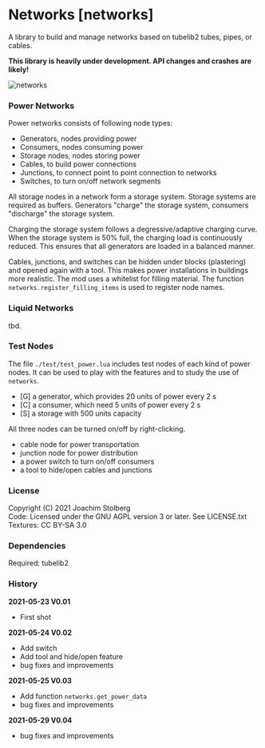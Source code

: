 # Networks [networks]

A library to build and manage networks based on tubelib2 tubes, pipes, or cables.

**This library is heavily under development. API changes and crashes are likely!**

![networks](https://github.com/joe7575/networks/blob/main/screenshot.png)


### Power Networks

Power networks consists of following node types:

- Generators, nodes providing power
- Consumers, nodes consuming power
- Storage nodes, nodes storing power
- Cables, to build power connections
- Junctions, to connect point to point connection to networks
- Switches, to turn on/off network segments

All storage nodes in a network form a storage system. Storage systems are
required as buffers. Generators "charge" the storage system, consumers
"discharge" the storage system.

Charging the storage system follows a degressive/adaptive charging curve.
When the storage system is 50% full, the charging load is continuously reduced.
This ensures that all generators are loaded in a balanced manner.

Cables, junctions, and switches can be hidden under blocks (plastering)
and opened again with a tool.
This makes power installations in buildings more realistic.
The mod uses a whitelist for filling material. The function 
`networks.register_filling_items` is used to register node names.


### Liquid Networks

tbd.


### Test Nodes

The file `./test/test_power.lua` includes test nodes of each kind of power nodes.
It can be used to play with the features and to study the use of `networks`.

- [G] a generator, which provides 20 units of power every 2 s
- [C] a consumer, which need 5 units of power every 2 s
- [S] a storage with 500 units capacity

All three nodes can be turned on/off by right-clicking.

- cable node for power transportation
- junction node for power distribution
- a power switch to turn on/off consumers
- a tool to hide/open cables and junctions


### License

Copyright (C) 2021 Joachim Stolberg  
Code: Licensed under the GNU AGPL version 3 or later. See LICENSE.txt  
Textures: CC BY-SA 3.0  


### Dependencies

Required: tubelib2


### History

**2021-05-23  V0.01**
- First shot

**2021-05-24  V0.02**
- Add switch
- Add tool and hide/open feature
- bug fixes and improvements

**2021-05-25  V0.03**
- Add function `networks.get_power_data`
- bug fixes and improvements

**2021-05-29  V0.04**
- bug fixes and improvements
